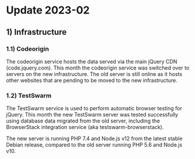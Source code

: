 # Update 2023-02

## 1) Infrastructure

### 1.1) Codeorigin

The codeorigin service hosts the data served via the main jQuery CDN
(code.jquery.com). This month the codeorigin service was switched over
to servers on the new infrastructure. The old server is still online as
it hosts other websites that are pending to be moved to the new
infrastructure.

### 1.2) TestSwarm

The TestSwarm service is used to perform automatic browser testing for
jQuery. This month the new TestSwarm server was tested successfully
using database data migrated from the old server, including the
BrowserStack integration service (aka testswarm-browserstack).

The new server is running PHP 7.4 and Node.js v12 from the latest
stable Debian release, compared to the old server running PHP 5.6 and
Node.js v10.
